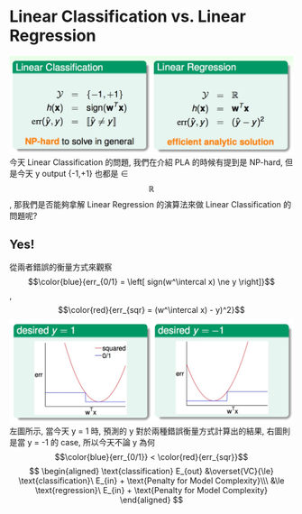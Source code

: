 # Linear Classification vs. Linear Regression
![](lc_compare_lr.jpg)
今天 Linear Classification 的問題, 我們在介紹 PLA 的時候有提到是 NP-hard, 但是今天 y output {-1,+1} 也都是 ∈ $$\mathbb{R}$$, 那我們是否能夠拿解 Linear Regression 的演算法來做 Linear Classification 的問題呢?

## Yes!
從兩者錯誤的衡量方式來觀察 $$\color{blue}{err_{0/1} = \left[ sign(w^\intercal x) \ne y \right]}$$ , $$\color{red}{err_{sqr} = (w^\intercal x) - y)^2}$$
![](error_measure_compare.jpg)
左圖所示, 當今天 y = 1 時, 預測的 y 對於兩種錯誤衡量方式計算出的結果, 右圖則是當 y = -1 的 case, 所以今天不論 y 為何 $$\color{blue}{err_{0/1}} < \color{red}{err_{sqr}}$$
$$
\begin{aligned}
\text{classification} E_{out} &\overset{VC}{\le} \text{classification}\ E_{in} + \text{Penalty for Model Complexity}\\\
&\le \text{regression}\ E_{in} + \text{Penalty for Model Complexity}
\end{aligned}
$$
